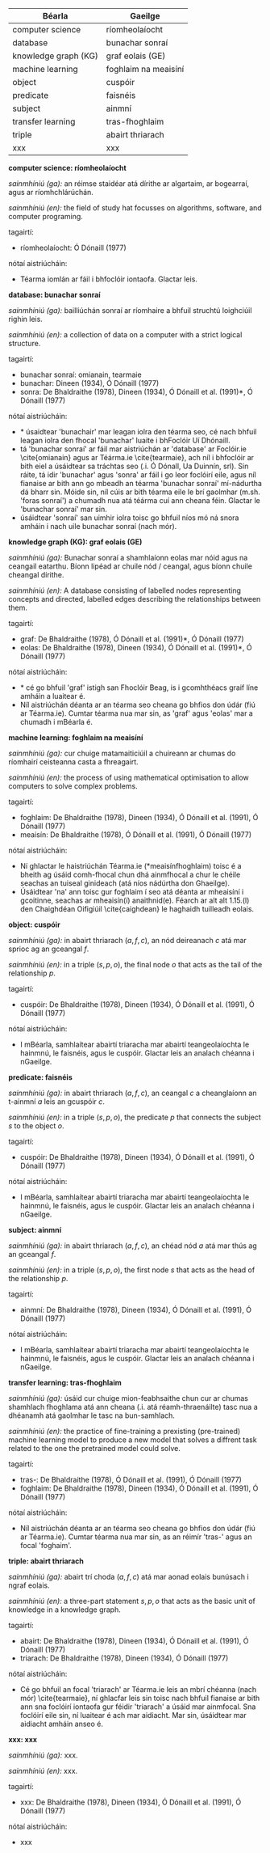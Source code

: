 | **Béarla**           | **Gaeilge**          |
|----------------------|----------------------|
| computer science     | ríomheolaíocht       |
| database             | bunachar sonraí      |
| knowledge graph (KG) | graf eolais (GE)     |
| machine learning     | foghlaim na meaisíní |
| object               | cuspóir              |
| predicate            | faisnéis             |
| subject              | ainmní               |
| transfer learning    | tras-fhoghlaim       |
| triple               | abairt thriarach     |
| xxx                  | xxx                  |


**computer science: ríomheolaíocht**

*sainmhíniú (ga):* an réimse staidéar atá dírithe ar algartaim, ar bogearraí, agus ar ríomhchlárúchán.

*sainmhíniú (en):* the field of study hat focusses on algorithms, software, and computer programing.

tagairtí:
- ríomheolaíocht: Ó Dónaill (1977)

nótaí aistriúcháin:
- Téarma iomlán ar fáil i bhfoclóir iontaofa. Glactar leis.


**database: bunachar sonraí**

*sainmhíniú (ga):* bailliúchán sonraí ar ríomhaire a bhfuil struchtú loighciúil righin leis.

*sainmhíniú (en):* a collection of data on a computer with a strict logical structure.

tagairtí:
- bunachar sonraí: omianain, tearmaie
- bunachar: Dineen (1934), Ó Dónaill (1977)
- sonra: De Bhaldraithe (1978), Dineen (1934), Ó Dónaill et al. (1991)\*, Ó Dónaill (1977)

nótaí aistriúcháin:
- \* úsaidtear 'bunachair' mar leagan iolra den téarma seo, cé nach bhfuil leagan iolra den fhocal 'bunachar' luaite i bhFoclóir Uí Dhónaill.
- tá 'bunachar sonraí' ar fáil mar aistriúchán ar 'database' ar Foclóir.ie \cite{omianain} agus ar Téárma.ie \cite{tearmaie}, ach níl i bhfoclóir ar bith eiel a úsáidtear sa tráchtas seo (.i. Ó Dónall, Ua Duinnín, srl). Sin ráite, tá idir 'bunachar' agus 'sonra' ar fáil i go leor foclóirí eile, agus níl fianaise ar bith ann go mbeadh an téarma 'bunachar sonraí' mí-nádurtha dá bharr sin. Móide sin, níl cúis ar bith téarma eile le brí gaolmhar (m.sh. 'foras sonraí') a chumadh nua atá téárma cuí ann cheana féin. Glactar le 'bunachar sonraí' mar sin.
- úsáidtear 'sonraí' san uimhir iolra toisc go bhfuil níos mó ná snora amháin i nach uile bunachar sonraí (nach mór).


**knowledge graph (KG): graf eolais (GE)**

*sainmhíniú (ga):* Bunachar sonraí a shamhlaíonn eolas mar nóid agus na ceangail eatarthu. Bíonn lipéad ar chuile nód / ceangal, agus bíonn chuile cheangal dírithe.

*sainmhíniú (en):* A database consisting of labelled nodes representing concepts and directed, labelled edges describing the relationships between them.

tagairtí:
- graf: De Bhaldraithe (1978), Ó Dónaill et al. (1991)\*, Ó Dónaill (1977)
- eolas: De Bhaldraithe (1978), Dineen (1934), Ó Dónaill et al. (1991)\*, Ó Dónaill (1977)

nótaí aistriúcháin:
- \* cé go bhfuil 'graf' istigh san Fhoclóir Beag, is i gcomhthéacs graif líne amháin a luaitear é.
- Níl aistriúchán déanta ar an téarma seo cheana go bhfios don údár (fiú ar Téarma.ie). Cumtar téarma nua mar sin, as 'graf' agus 'eolas' mar a chumadh i mBéarla é.


**machine learning: foghlaim na meaisíní**

*sainmhíniú (ga):* cur chuige matamaiticiúil a chuireann ar chumas do ríomhairí ceisteanna casta a fhreagairt.

*sainmhíniú (en):* the process of using mathematical optimisation to allow computers to solve complex problems.

tagairtí:
- foghlaim: De Bhaldraithe (1978), Dineen (1934), Ó Dónaill et al. (1991), Ó Dónaill (1977)
- meaisín: De Bhaldraithe (1978), Ó Dónaill et al. (1991), Ó Dónaill (1977)

nótaí aistriúcháin:
- Ní ghlactar le haistriúchán Téarma.ie (\*meaisínfhoghlaim) toisc é a bheith ag úsáid comh-fhocal chun dhá ainmfhocal a chur le chéile seachas an tuiseal ginideach (atá níos nádúrtha don Ghaeilge).
- Úsáidtear 'na' ann toisc gur foghlaim í seo atá déanta ar mheaisíní i gcoitinne, seachas ar mheaisín(í) anaithnid(e). Féarch ar alt alt 1.15.(l) den Chaighdéan Oifigiúil \cite{caighdean} le haghaidh tuilleadh eolais.


**object: cuspóir**

*sainmhíniú (ga):* in abairt thriarach $(a,f,c)$, an nód deireanach $c$ atá mar sprioc ag an gceangal $f$.

*sainmhíniú (en):* in a triple $(s,p,o)$, the final node $o$ that acts as the tail of the relationship $p$.

tagairtí:
- cuspóir: De Bhaldraithe (1978), Dineen (1934), Ó Dónaill et al. (1991), Ó Dónaill (1977)

nótaí aistriúcháin:
- I mBéarla, samhlaítear abairtí triaracha mar abairtí teangeolaíochta le hainmnú, le faisnéis, agus le cuspóir. Glactar leis an analach chéanna i nGaeilge.


**predicate: faisnéis**

*sainmhíniú (ga):* in abairt thriarach $(a,f,c)$, an ceangal $c$ a cheanglaíonn an t-ainmní $a$ leis an gcuspóir $c$.

*sainmhíniú (en):* in a triple $(s,p,o)$, the predicate $p$ that connects the subject $s$ to the object $o$.

tagairtí:
- cuspóir: De Bhaldraithe (1978), Dineen (1934), Ó Dónaill et al. (1991), Ó Dónaill (1977)

nótaí aistriúcháin:
- I mBéarla, samhlaítear abairtí triaracha mar abairtí teangeolaíochta le hainmnú, le faisnéis, agus le cuspóir. Glactar leis an analach chéanna i nGaeilge.


**subject: ainmní**

*sainmhíniú (ga):* in abairt thriarach $(a,f,c)$, an chéad nód $a$ atá mar thús ag an gceangal $f$.

*sainmhíniú (en):* in a triple $(s,p,o)$, the first node $s$ that acts as the head of the relationship $p$.

tagairtí:
- ainmní: De Bhaldraithe (1978), Dineen (1934), Ó Dónaill et al. (1991), Ó Dónaill (1977)

nótaí aistriúcháin:
- I mBéarla, samhlaítear abairtí triaracha mar abairtí teangeolaíochta le hainmnú, le faisnéis, agus le cuspóir. Glactar leis an analach chéanna i nGaeilge.


**transfer learning: tras-fhoghlaim**

*sainmhíniú (ga):* úsáid cur chuige mion-feabhsaithe chun cur ar chumas shamhlach fhoghlama atá ann cheana (.i. atá réamh-thraenáilte) tasc nua a dhéanamh atá gaolmhar le tasc na bun-samhlach.

*sainmhíniú (en):* the practice of fine-training a prexisting (pre-trained) machine learning model to produce a new model that solves a diffrent task related to the one the pretrained model could solve.

tagairtí:
- tras-: De Bhaldraithe (1978), Ó Dónaill et al. (1991), Ó Dónaill (1977)
- foghlaim: De Bhaldraithe (1978), Dineen (1934), Ó Dónaill et al. (1991), Ó Dónaill (1977)

nótaí aistriúcháin:
- Níl aistriúchán déanta ar an téarma seo cheana go bhfios don údár (fiú ar Téarma.ie). Cumtar téarma nua mar sin, as an réimír 'tras-' agus an focal 'foghaim'.


**triple: abairt thriarach**

*sainmhíniú (ga):* abairt trí choda $(a,f,c)$ atá mar aonad eolais bunúsach i ngraf eolais.

*sainmhíniú (en):* a three-part statement $s,p,o$ that acts as the basic unit of knowledge in a knowledge graph.

tagairtí:
- abairt: De Bhaldraithe (1978), Dineen (1934), Ó Dónaill et al. (1991), Ó Dónaill (1977)
- triarach: De Bhaldraithe (1978), Dineen (1934), Ó Dónaill (1977)

nótaí aistriúcháin:
- Cé go bhfuil an focal 'triarach' ar Téarma.ie leis an mbrí chéanna (nach mór) \cite{tearmaie}, ní ghlacfar leis sin toisc nach bhfuil fianaise ar bith ann sna foclóirí iontaofa gur féidir 'triarach' a úsáid mar ainmfocal. Sna foclóirí eile sin, ní luaitear é ach mar aidiacht. Mar sin, úsáidtear mar aidiacht amháin anseo é.


**xxx: xxx**

*sainmhíniú (ga):* xxx.

*sainmhíniú (en):* xxx.

tagairtí:
- xxx: De Bhaldraithe (1978), Dineen (1934), Ó Dónaill et al. (1991), Ó Dónaill (1977)

nótaí aistriúcháin:
- xxx


